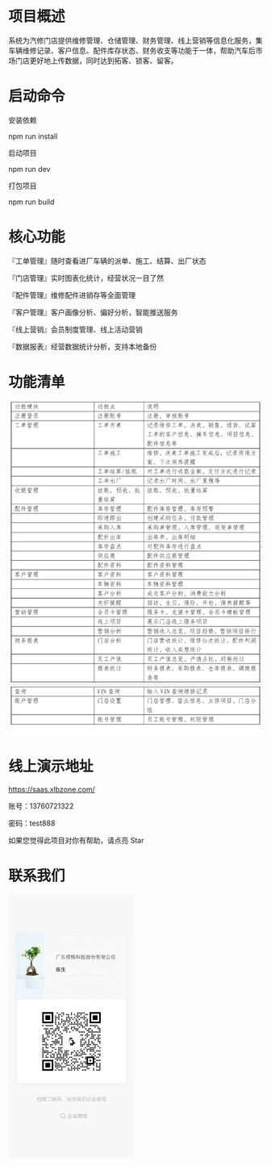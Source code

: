 # 项目概述

系统为汽修门店提供维修管理、仓储管理、财务管理、线上营销等信息化服务，集车辆维修记录、客户信息、配件库存状态、财务收支等功能于一体，帮助汽车后市场门店更好地上传数据，同时达到拓客、锁客、留客。

# 启动命令
安装依赖

npm run install

启动项目

npm run dev

打包项目

npm run build

# 核心功能

『工单管理』随时查看进厂车辆的派单、施工、结算、出厂状态

『门店管理』实时图表化统计，经营状况一目了然

『配件管理』维修配件进销存等全面管理

『客户管理』客户画像分析、偏好分析，智能推送服务

『线上营销』会员制度管理、线上活动营销

『数据报表』经营数据统计分析，支持本地备份

# 功能清单

![输入图片说明](image.png)

# 线上演示地址

https://saas.xlbzone.com/

账号：13760721322

密码：test888

如果您觉得此项目对你有帮助，请点亮 Star

# 联系我们
<img src="企微图片.jpg" width="250px"/>